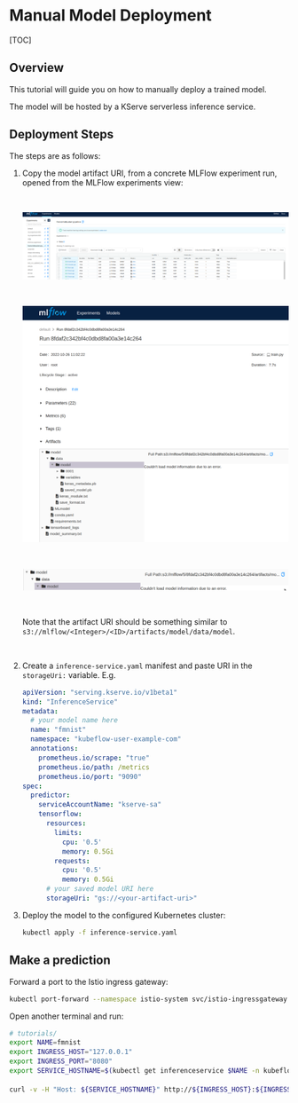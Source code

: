 <h1> Manual Model Deployment </h1>

[TOC]

## Overview

This tutorial will guide you on how to manually deploy a trained model.

The model will be hosted by a KServe serverless inference service.

## Deployment Steps

The steps are as follows:

1. Copy the model artifact URI, from a concrete MLFlow experiment run, opened from the MLFlow experiments view: 

   <br>

   ![Experiment View](img/1-experiment-view.png)

   <br>
   
   ![Click on experiment run](img/2-click-on-experiment-run.png)

   <br>
   
   ![Copy model URI](img/3-copy-model-uri.png)

   <br>
   
   Note that the artifact URI should be something similar to `s3://mlflow/<Integer>/<ID>/artifacts/model/data/model`.

   <br>

2. Create a `inference-service.yaml` manifest and paste URI in the `storageUri:` variable. E.g.

   ```yaml
   apiVersion: "serving.kserve.io/v1beta1"
   kind: "InferenceService"
   metadata:
     # your model name here
     name: "fmnist"
     namespace: "kubeflow-user-example-com"
     annotations:
       prometheus.io/scrape: "true"
       prometheus.io/path: /metrics
       prometheus.io/port: "9090"
   spec:
     predictor:
       serviceAccountName: "kserve-sa"
       tensorflow:
         resources:
           limits:
             cpu: '0.5'
             memory: 0.5Gi
           requests:
             cpu: '0.5'
             memory: 0.5Gi
         # your saved model URI here
         storageUri: "gs://<your-artifact-uri>"
   ```

3. Deploy the model to the configured Kubernetes cluster:

    ```bash
    kubectl apply -f inference-service.yaml
    ```

## Make a prediction
   
Forward a port to the Istio ingress gateway:

```bash
kubectl port-forward --namespace istio-system svc/istio-ingressgateway 8080:80
```

Open another terminal and run:

```bash
# tutorials/
export NAME=fmnist
export INGRESS_HOST="127.0.0.1"
export INGRESS_PORT="8080"
export SERVICE_HOSTNAME=$(kubectl get inferenceservice $NAME -n kubeflow-user-example-com -o jsonpath='{.status.url}' | cut -d "/" -f 3)

curl -v -H "Host: ${SERVICE_HOSTNAME}" http://${INGRESS_HOST}:${INGRESS_PORT}/v1/models/${NAME}:predict -d @./resources/fmnist-sample-input.json
```
